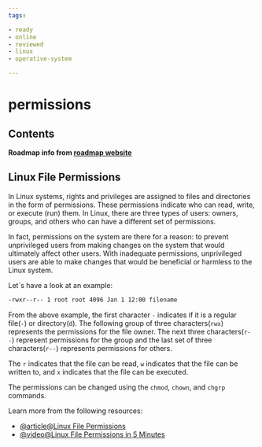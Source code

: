 ```yaml
---
tags:

- ready
- online
- reviewed
- linux
- operative-system

---
```


# permissions

## Contents

__Roadmap info from [roadmap website](https://roadmap.sh/linux/working-with-files/permissions)__

## Linux File Permissions

In Linux systems, rights and privileges are assigned to files and directories in the form of permissions. These permissions indicate who can read, write, or execute (run) them. In Linux, there are three types of users: owners, groups, and others who can have a different set of permissions.

In fact, permissions on the system are there for a reason: to prevent unprivileged users from making changes on the system that would ultimately affect other users. With inadequate permissions, unprivileged users are able to make changes that would be beneficial or harmless to the Linux system.

Let`s have a look at an example:

```bash
-rwxr--r-- 1 root root 4096 Jan 1 12:00 filename

```

From the above example, the first character `-` indicates if it is a regular file(`-`) or directory(`d`). The following group of three characters(`rwx`) represents the permissions for the file owner. The next three characters(`r--`) represent permissions for the group and the last set of three characters(`r--`) represents permissions for others.

The `r` indicates that the file can be read, `w` indicates that the file can be written to, and `x` indicates that the file can be executed.

The permissions can be changed using the `chmod`, `chown`, and `chgrp` commands.

Learn more from the following resources:

* [@article@Linux File Permissions](https://linuxhandbook.com/linux-file-permissions/)
* [@video@Linux File Permissions in 5 Minutes](https://www.youtube.com/watch?v=LnKoncbQBsM)
